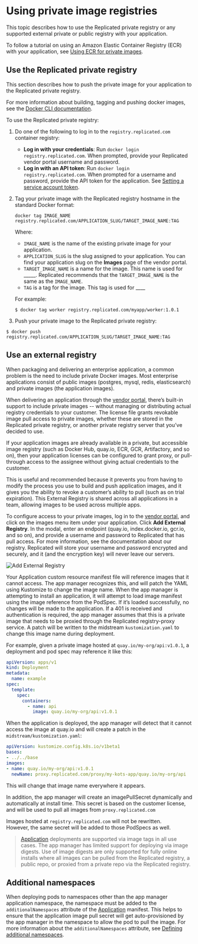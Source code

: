 # Using private image registries

This topic describes how to use the Replicated private registry or any supported
external private or public registry with your application.

To follow a tutorial on using an Amazon Elastic Container Registry (ECR) with your application, see [Using ECR for private images](tutorial-ecr-private-images).

## Use the Replicated private registry

This section describes how to push the private image for your application to the
Replicated private registry.

For more information about building, tagging and pushing docker images, see the
[Docker CLI documentation](https://docs.docker.com/engine/reference/commandline/cli/).

To use the Replicated private registry:

1. Do one of the following to log in to the `registry.replicated.com` container
registry:
   * **Log in with your credentials**: Run `docker login registry.replicated.com`. When prompted, provide your Replicated vendor portal username and password.
   * **Log in with an API token**: Run `docker login registry.replicated.com`. When prompted for a username and password, provide the API token for the application. See [Setting a service account token](tutorial-installing-with-cli#2-setting-a-service-account-token).

1. Tag your private image with the Replicated registry hostname in the standard
Docker format:

   ```
   docker tag IMAGE_NAME registry.replicated.com/APPLICATION_SLUG/TARGET_IMAGE_NAME:TAG
   ```

   Where:
   * `IMAGE_NAME` is the name of the existing private image for your application.
   * `APPLICATION_SLUG` is the slug assigned to your application. You can find your application slug on the **Images** page of the vendor portal.
   * `TARGET_IMAGE_NAME` is a name for the image. This name is used for _____. Replicated recommends that the `TARGET_IMAGE_NAME` is the same as the `IMAGE_NAME`.
   * `TAG` is a tag for the image. This tag is used for ____

   For example:

   ```shell
   $ docker tag worker registry.replicated.com/myapp/worker:1.0.1
   ```

1. Push your private image to the Replicated private registry:
  ```shell
  $ docker push registry.replicated.com/APPLICATION_SLUG/TARGET_IMAGE_NAME:TAG
  ```

## Use an external registry

When packaging and delivering an enterprise application, a common problem is the need to include private Docker images.
Most enterprise applications consist of public images (postgres, mysql, redis, elasticsearch) and private images (the application images).

When delivering an application through the [vendor portal](https://vendor.replicated.com), there’s built-in support to include private images -- without managing or distributing actual registry credentials to your customer.
The license file grants revokable image pull access to private images, whether these are stored in the Replicated private registry, or another private registry server that you’ve decided to use.

If your application images are already available in a private, but accessible image registry (such as Docker Hub, quay.io, ECR, GCR, Artifactory, and so on), then your application licenses can be configured to grant proxy, or pull-through access to the assignee without giving actual credentials to the customer.

This is useful and recommended because it prevents you from having to modify the process you use to build and push application images, and it gives you the ability to revoke a customer’s ability to pull (such as on trial expiration).
This External Registry is shared across all applications in a team, allowing images to be used across multiple apps.

To configure access to your private images, log in to the [vendor portal](https://vendor.replicated.com), and click on the images menu item under your application.
Click **Add External Registry**.
In the modal, enter an endpoint (quay.io, index.docker.io, gcr.io, and so on), and provide a username and password to Replicated that has pull access.
For more information, see the documentation about our registry.
Replicated will store your username and password encrypted and securely, and it (and the encryption key) will never leave our servers.

![Add External Registry](/images/add-external-registry.png)

Your Application custom resource manifest file will reference images that it cannot access.
The app manager recognizes this, and will patch the YAML using Kustomize to change the image name.
When the app manager is attempting to install an application, it will attempt to load image manifest using the image reference from the PodSpec.
If it’s loaded successfully, no changes will be made to the application.
If a 401 is received and authentication is required, the app manager assumes that this is a private image that needs to be proxied through the Replicated registry-proxy service.
A patch will be written to the midstream `kustomization.yaml` to change this image name during deployment.

For example, given a private image hosted at `quay.io/my-org/api:v1.0.1`, a deployment and pod spec may reference it like this:

```yaml
apiVersion: apps/v1
kind: Deployment
metadata:
  name: example
spec:
  template:
    spec:
      containers:
        - name: api
          image: quay.io/my-org/api:v1.0.1
```

When the application is deployed, the app manager will detect that it cannot access the image at quay.io and will create a patch in the `midstream/kustomization.yaml`:

```yaml
apiVersion: kustomize.config.k8s.io/v1beta1
bases:
- ../../base
images:
- name: quay.io/my-org/api:v1.0.1
  newName: proxy.replicated.com/proxy/my-kots-app/quay.io/my-org/api
```

This will change that image name everywhere it appears.

In addition, the app manager will create an imagePullSecret dynamically and automatically at install time.
This secret is based on the customer license, and will be used to pull all images from `proxy.replicated.com`

Images hosted at `registry.replicated.com` will not be rewritten.  
However, the same secret will be added to those PodSpecs as well.

> [Application](/reference/v1beta1/application/) deployments are supported via image tags in all use cases. The app manager has limited support for deploying via image digests. Use of image digests are only supported for fully online installs where all images can be pulled from the Replicated registry, a public repo, or proxied from a private repo via the Replicated registry.

## Additional namespaces

When deploying pods to namespaces other than the app manager application namespace, the namespace must be added to the `additionalNamespaces` attribute of the [Application](custom-resource-application) manifest.
This helps to ensure that the application image pull secret will get auto-provisioned by the app manager in the namespace to allow the pod to pull the image.
For more information about the `additionalNamespaces` attribute, see [Defining additional namespaces](operator-defining-additional-namespaces).
